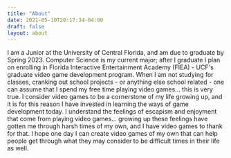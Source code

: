 ```yaml
---
title: "About"
date: 2021-05-10T20:17:34-04:00
draft: false
layout: about
---
```


I am a Junior at the University of Central Florida, and am due to graduate by Spring 2023. Computer Science is my current major; after I graduate I plan on enrolling in Florida Interactive Entertainment Academy (FIEA) - UCF's graduate video game development program. When I am not studying for classes, cranking out school projects - or anything else school related - one can assume that I spend my free time playing video games... this is very true. I consider video games to be a cornerstone of my life growing up, and it is for this reason I have invested in learning the ways of game development today. I understand the feelings of escapism and enjoyment that come from playing video games... growing up these feelings have gotten me through harsh times of my own, and I have video games to thank for that. I hope one day I can create video games of my own that can help people get through what they may consider to be difficult times in their life as well.